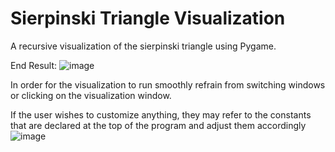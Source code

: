 # Sierpinski Triangle Visualization
 A recursive visualization of the sierpinski triangle using Pygame.
 
 End Result:
![image](https://user-images.githubusercontent.com/45114241/122685861-10374500-d1dc-11eb-83df-b5a9d949ed7f.png)


In order for the visualization to run smoothly refrain from switching windows or clicking on the visualization window.

If the user wishes to customize anything, they may refer to the constants that are declared at the top of the program and adjust them accordingly
![image](https://user-images.githubusercontent.com/45114241/122685675-ee898e00-d1da-11eb-830d-a2ec9ead176e.png)



